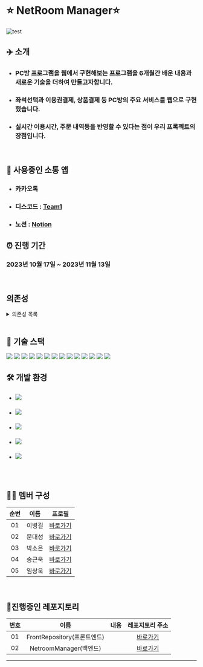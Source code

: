# ⭐ NetRoom Manager⭐

![test](https://github.com/NetRoomManager/NetroomManager/assets/44068819/0ee935f7-4004-44e3-8750-e7d0efbb6eec)

## ✈️ 소개

-   ### PC방 프로그램을 웹에서 구현해보는 프로그램을 6개월간 배운 내용과 새로운 기술을 더하여 만들고자합니다.

-   ### 좌석선택과 이용권결제, 상품결제 등 PC방의 주요 서비스를 웹으로 구현했습니다.
-   ### 실시간 이용시간, 주문 내역등을 반영할 수 있다는 점이 우리 프록젝트의 장점입니다.

<br/>

## 💬 사용중인 소통 앱

-   ### 카카오톡
-   ### 디스코드 : [Team1]("https://discord.gg/48UWVX4X")
-   ### 노션 : [Notion]("https://alder-talon-aab.notion.site/1c47383ddec647e78b38cad8157528d7?pvs=4")

## ⏰ 진행 기간

### 2023년 10월 17일 ~ 2023년 11월 13일

<br/>


##  의존성

<details>
    <summary>의존성 목록</Summary>

    ```xml

		<!-- hikariCP : tomcat-dbcp보다 더 빠르고 효율적인 커넥션풀을 제공한다 -->
		<dependency>
			<groupId>com.zaxxer</groupId>
			<artifactId>HikariCP</artifactId>
			<version>4.0.3</version>
		</dependency>

		<!-- mybatis : 영속성 프레임워크, conn, pstmt, rs 등을 편리하게 사용할 수 있도록 한다 -->
		<dependency>
			<groupId>org.mybatis</groupId>
			<artifactId>mybatis</artifactId>
			<version>3.5.13</version>
		</dependency>

		<!-- mybatis-spring : 마이바티스의 추가 라이브러리, 매퍼 자동 주입을 가능하게 한다 -->
		<dependency>
			<groupId>org.mybatis</groupId>
			<artifactId>mybatis-spring</artifactId>
			<version>2.1.1</version>
		</dependency>
		
		<!-- https://mvnrepository.com/artifact/xerces/xercesImpl -->
		<!-- 프로젝트 구동 시 xml파일 경로에 한글이 있어도 예외를 발생시키지 않는다 -->
		<dependency>
			<groupId>xerces</groupId>
			<artifactId>xercesImpl</artifactId>
			<version>2.12.2</version>
		</dependency>
		
		<!-- https://mvnrepository.com/artifact/com.oracle.database.jdbc/ojdbc8 -->
		<!-- Oracle DB에 접근하기 위한 드라이버를 제공한다 -->
		<dependency>
		    <groupId>com.oracle.database.jdbc</groupId>
		    <artifactId>ojdbc8</artifactId>
		    <version>23.2.0.0</version>
		</dependency>
		
		<!-- https://mvnrepository.com/artifact/org.springframework/spring-jdbc -->
		<!-- spring-jdbc : 스프링 프레임워크에서 DB를 처리하는데 필요한 클래스를 제공한다 -->
		<dependency>
		    <groupId>org.springframework</groupId>
		    <artifactId>spring-jdbc</artifactId>
		    <version>${org.springframework-version}</version>
		</dependency>
		
		<dependency>
			<groupId>org.springframework.data</groupId>
			<artifactId>spring-data-jpa</artifactId>
			<version>2.6.10</version>
		</dependency>

		<!-- Hibernate EntityManager (optional, only if you're using JPA) -->
		<dependency>
			<groupId>org.hibernate</groupId>
			<artifactId>hibernate-entitymanager</artifactId>
			<version>5.4.33.Final</version>
		</dependency>
		
		<dependency>
			<groupId>javax.persistence</groupId>
			<artifactId>javax.persistence-api</artifactId>
			<version>2.2</version>
		</dependency>

		<dependency>
			<groupId>org.projectlombok</groupId>
			<artifactId>lombok</artifactId>
			<version>1.18.30</version>
		</dependency>

		<!-- https://mvnrepository.com/artifact/org.springframework.security/spring-security-core -->
		<dependency>
			<groupId>org.springframework.security</groupId>
			<artifactId>spring-security-core</artifactId>
			<version>${spring-security-version}</version>
		</dependency>

		<dependency>
			<groupId>org.springframework.security</groupId>
			<artifactId>spring-security-web</artifactId>
			<version>${spring-security-version}</version>
		</dependency>

		<dependency>
			<groupId>org.springframework.security</groupId>
			<artifactId>spring-security-config</artifactId>
			<version>${spring-security-version}</version>
		</dependency>

		<dependency>
			<groupId>org.springframework.security</groupId>
			<artifactId>spring-security-oauth2-client</artifactId>
			<version>${spring-security-version}</version>
		</dependency>

		<dependency>
			<groupId>org.springframework.security</groupId>
			<artifactId>spring-security-oauth2-jose</artifactId>
			<version>${spring-security-version}</version>
		</dependency>

		<dependency>
			<groupId>com.fasterxml.jackson.core</groupId>
			<artifactId>jackson-databind</artifactId>
			<version>2.12.5</version>
		</dependency>

		<dependency>
			<groupId>com.fasterxml.jackson.core</groupId>
			<artifactId>jackson-core</artifactId>
			<version>2.12.5</version>
		</dependency>

		<dependency>
			<groupId>org.springframework</groupId>
			<artifactId>spring-websocket</artifactId>
			<version>5.3.30</version>
		</dependency>
		<dependency>
			<groupId>org.springframework</groupId>
			<artifactId>spring-messaging</artifactId>
			<version>5.3.30</version>
		</dependency>

		<!-- stomp -->
		<dependency>
			<groupId>org.springframework.integration</groupId>
			<artifactId>spring-integration-stomp</artifactId>
			<version>5.4.13</version>
		</dependency>

		<!-- https://mvnrepository.com/artifact/commons-io/commons-io -->
		<dependency>
			<groupId>commons-io</groupId>
			<artifactId>commons-io</artifactId>
			<version>2.13.0</version>
		</dependency>

		<!-- commons-fileupload -->
		<dependency>
			<groupId>commons-fileupload</groupId>
			<artifactId>commons-fileupload</artifactId>
			<version>1.5</version>
		</dependency>


		<dependency>
			<groupId>org.springframework.data</groupId>
			<artifactId>spring-data-redis</artifactId>
			<version>2.5.0</version>
		</dependency>
		<dependency>
			<groupId>redis.clients</groupId>
			<artifactId>jedis</artifactId>
			<version>3.7.0</version>
		</dependency>

		<!-- 메일을 전송할 때 다양한 형태의 컨텐츠를 보내려면 spring-context-support추가하기 -->
		<!-- https://mvnrepository.com/artifact/com.sun.mail/jakarta.mail -->
		<dependency>
			<groupId>com.sun.mail</groupId>
			<artifactId>jakarta.mail</artifactId>
			<version>2.0.1</version>
		</dependency>

		<dependency>
			<groupId>org.springframework</groupId>
			<artifactId>spring-context-support</artifactId>
			<version>${org.springframework-version}</version>
		</dependency>

		<!-- 레디스에 자바 시간객체 보내려고 추가함 -->
		<dependency>
			<groupId>com.fasterxml.jackson.datatype</groupId>
			<artifactId>jackson-datatype-jsr310</artifactId>
			<version>2.12.5</version>
		</dependency>

    ```

</details>
<br/>

## 📌 기술 스택

<div style="display: inline-block">
  
<img src="https://img.shields.io/badge/Java-437291?style=for-the-badge&logo=OpenJDK&logoColor=black"/>

<img src="https://img.shields.io/badge/oracle-F80000?style=for-the-badge&logo=oracle&logoColor=white"/>

<img src="https://img.shields.io/badge/HTML5-E34F26?style=for-the-badge&logo=HTML5&logoColor=white"/>

<img src="https://img.shields.io/badge/css3-1572B6?style=for-the-badge&logo=css3&logoColor=biolet"/>

<img src="https://img.shields.io/badge/JavaScript-F7DF1E?style=for-the-badge&logo=Javascript&logoColor=white"/>

<img src="https://img.shields.io/badge/jQuery-0769AD?style=for-the-badge&logo=jQuery&logoColor=white"/>

<img src="https://img.shields.io/badge/bootstrap-7952B3?style=for-the-badge&logo=bootstrap&logoColor=white"/>

<img src="https://img.shields.io/badge/jsp-DF7401?style=for-the-badge&logo=openjdk&logoColor=white"/>

<img src="https://img.shields.io/badge/spring-6DB33F?style=for-the-badge&logo=spring&logoColor=white"/>

<img src="https://img.shields.io/badge/git-F05032?style=for-the-badge&logo=git&logoColor=white"/>

<img src="https://img.shields.io/badge/github-181717?style=for-the-badge&logo=github&logoColor=white"/>

<img src="https://img.shields.io/badge/python-3776AB?style=for-the-badge&logo=python&logoColor=white"/>

<img src="https://img.shields.io/badge/linux-FCC624?style=for-the-badge&logo=linux&logoColor=black"/>

<img src="https://img.shields.io/badge/Redis-DC382D?style=for-the-badge&logo=redis&logoColor=black"/>

</div>

<br/>

## 🛠 개발 환경

-   ### <img src="https://img.shields.io/badge/windows 10-0078D6?style=for-the-badge&logo=windows&logoColor=white">
-   ### <img src="https://img.shields.io/badge/windows 11-0078D4?style=for-the-badge&logo=windows11&logoColor=white">
-   ### <img src="https://img.shields.io/badge/mac OS-000000?style=for-the-badge&logo=macOS&logoColor=white">
-   ### <img src="https://img.shields.io/badge/intellij-2C2255?style=for-the-badge&logo=intellijIDEA&logoColor=white">
-   ### <img src="https://img.shields.io/badge/visual studio code-007ACC?style=for-the-badge&logo=visual studio code&logoColor=white">

<br/>
<br/>



## 👩‍💻 멤버 구성

| 순번 |  이름  |           프로필           |
| :--: | :----: | :------------------------: |
|  01  | 이병길 |     [바로가기][LeeBG]      |
|  02  | 문대성 | [바로가기][DAESEONGMUNDEV] |
|  03  | 박소은 |    [바로가기][Soeun21]     |
|  04  | 송근욱 |    [바로가기][Noah3521]    |
|  05  | 임상욱 |    [바로가기][seon702]     |

<br/>

## 📌진행중인 레포지토리

| 번호 |      이름       | 내용 |       레포지토리 주소       |
| :--: | :-------------: | :--: | :-------------------------: |
|  01  | FrontRepository(프론트엔드)  |      | [바로가기][FrontRepository]  |
|  02  | NetroomManager(백엔드) |      | [바로가기][NetroomManager] |

---
[FrontRepository]:https://github.com/NetRoomManager/FrontRepository
[NetroomManager]:https://github.com/NetRoomManager/NetroomManager

[DAESEONGMUNDEV]: https://github.com/DAESEONGMUNDEV
[LeeBG]: https://github.com/LeeBG
[Soeun21]: https://github.com/Soeun21
[Noah3521]: https://github.com/Noah3521
[seon702]: https://github.com/seon702
